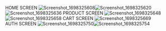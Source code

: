 HOME SCREEN
![Screenshot_1698325608](https://github.com/TMS1932k1/Ecommerce_Sfashion/assets/106855552/adca3ed3-a9ad-400e-bce1-fee47576c692)![Screenshot_1698325620](https://github.com/TMS1932k1/Ecommerce_Sfashion/assets/106855552/40d594c4-38f6-4ac8-9c61-d2fbd18bb740)![Screenshot_1698325636](https://github.com/TMS1932k1/Ecommerce_Sfashion/assets/106855552/97e11fa3-d40c-41a7-96cd-577d139c955b)
PRODUCT SCREEN
![Screenshot_1698325648](https://github.com/TMS1932k1/Ecommerce_Sfashion/assets/106855552/c09484f8-5691-4767-9bcd-2ffd2eb6b43c)![Screenshot_1698325658](https://github.com/TMS1932k1/Ecommerce_Sfashion/assets/106855552/bf98ccfa-db6b-49b4-88d9-5885fd1056f9)
CART SCREEN
![Screenshot_1698325669](https://github.com/TMS1932k1/Ecommerce_Sfashion/assets/106855552/0544de5e-ad8d-4741-a8c0-95fe2f825c9b)
AUTH SCREEN
![Screenshot_1698325750](https://github.com/TMS1932k1/Ecommerce_Sfashion/assets/106855552/86fea033-63a3-48ba-832a-08f89424c164)![Screenshot_1698325754](https://github.com/TMS1932k1/Ecommerce_Sfashion/assets/106855552/6865e498-a201-4c0f-92c3-cd7810ffa403)
